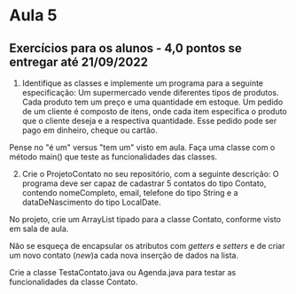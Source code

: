 # Aula 5

## Exercícios para os alunos - 4,0 pontos se entregar até 21/09/2022
1. Identifique as classes e implemente um programa para a seguinte especificação: Um supermercado vende diferentes tipos de produtos. Cada produto tem um preço e uma quantidade em estoque. Um pedido de um cliente é composto de itens, onde cada item especifica o produto que o cliente deseja e a respectiva quantidade. Esse pedido pode ser pago em dinheiro, cheque ou cartão.

Pense no "é um" versus "tem um" visto em aula. Faça uma classe com o método main() que teste as funcionalidades das classes.


2. Crie o ProjetoContato no seu repositório, com a seguinte descrição: O programa deve ser capaz de cadastrar 5 contatos do tipo Contato, contendo nomeCompleto, email, telefone do tipo String e a dataDeNascimento do tipo LocalDate.

No projeto, crie um ArrayList tipado para a classe Contato, conforme visto em sala de aula.

Não se esqueça de encapsular os atributos com *getters* e *setters* e de criar um novo contato (*new*)a cada nova inserção de dados na lista.

Crie a classe TestaContato.java ou Agenda.java para testar as funcionalidades da classe Contato.